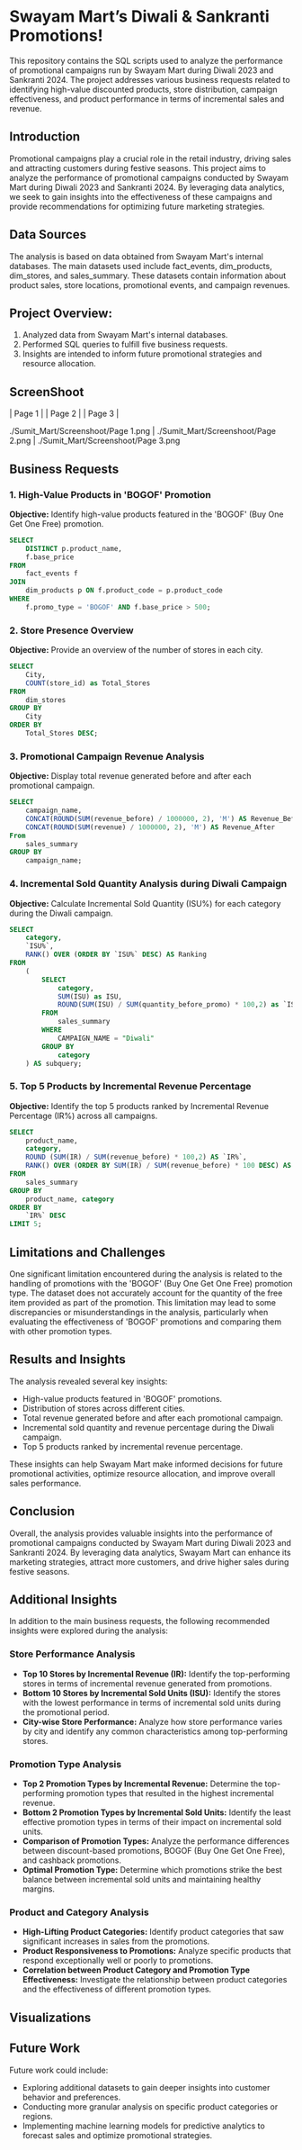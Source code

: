 # Swayam Mart’s Diwali & Sankranti Promotions!

This repository contains the SQL scripts used to analyze the performance of promotional campaigns run by Swayam Mart during Diwali 2023 and Sankranti 2024. The project addresses various business requests related to identifying high-value discounted products, store distribution, campaign effectiveness, and product performance in terms of incremental sales and revenue.

## Introduction

Promotional campaigns play a crucial role in the retail industry, driving sales and attracting customers during festive seasons. This project aims to analyze the performance of promotional campaigns conducted by Swayam Mart during Diwali 2023 and Sankranti 2024. By leveraging data analytics, we seek to gain insights into the effectiveness of these campaigns and provide recommendations for optimizing future marketing strategies.

## Data Sources

The analysis is based on data obtained from Swayam Mart's internal databases. The main datasets used include fact_events, dim_products, dim_stores, and sales_summary. These datasets contain information about product sales, store locations, promotional events, and campaign revenues.

## Project Overview:

1. Analyzed data from Swayam Mart's internal databases.
2. Performed SQL queries to fulfill five business requests.
3. Insights are intended to inform future promotional strategies and resource allocation.


## ScreenShoot

 | Page 1 | | Page 2 | | Page 3 |

 ./Sumit_Mart/Screenshoot/Page 1.png | ./Sumit_Mart/Screenshoot/Page 2.png | ./Sumit_Mart/Screenshoot/Page 3.png



## Business Requests

### 1. High-Value Products in 'BOGOF' Promotion

**Objective:** Identify high-value products featured in the 'BOGOF' (Buy One Get One Free) promotion.

```sql
SELECT
    DISTINCT p.product_name,
    f.base_price
FROM
    fact_events f
JOIN
    dim_products p ON f.product_code = p.product_code
WHERE
    f.promo_type = 'BOGOF' AND f.base_price > 500;
```

### 2. Store Presence Overview

**Objective:** Provide an overview of the number of stores in each city.

```sql
SELECT
    City,
    COUNT(store_id) as Total_Stores
FROM
    dim_stores
GROUP BY
    City
ORDER BY
    Total_Stores DESC;
```

### 3. Promotional Campaign Revenue Analysis
**Objective:** Display total revenue generated before and after each promotional campaign.

```sql
SELECT
	campaign_name,
	CONCAT(ROUND(SUM(revenue_before) / 1000000, 2), 'M') AS Revenue_Before,
    CONCAT(ROUND(SUM(revenue) / 1000000, 2), 'M') AS Revenue_After
From
	sales_summary
GROUP BY
	campaign_name;
```

### 4. Incremental Sold Quantity Analysis during Diwali Campaign
**Objective:** Calculate Incremental Sold Quantity (ISU%) for each category during the Diwali campaign.

```sql
SELECT
    category,
    `ISU%`,
    RANK() OVER (ORDER BY `ISU%` DESC) AS Ranking
FROM
    (
        SELECT
            category,
            SUM(ISU) as ISU,
            ROUND(SUM(ISU) / SUM(quantity_before_promo) * 100,2) as `ISU%`
        FROM
            sales_summary
        WHERE
            CAMPAIGN_NAME = "Diwali"
        GROUP BY 
            category
    ) AS subquery;
```

### 5. Top 5 Products by Incremental Revenue Percentage
**Objective:** Identify the top 5 products ranked by Incremental Revenue Percentage (IR%) across all campaigns.

```sql
SELECT
    product_name,
    category,
    ROUND (SUM(IR) / SUM(revenue_before) * 100,2) AS `IR%`,
    RANK() OVER (ORDER BY SUM(IR) / SUM(revenue_before) * 100 DESC) AS ranking
FROM 
    sales_summary
GROUP BY
    product_name, category
ORDER BY
    `IR%` DESC
LIMIT 5;
```

## Limitations and Challenges

One significant limitation encountered during the analysis is related to the handling of promotions with the 'BOGOF' (Buy One Get One Free) promotion type. The dataset does not accurately account for the quantity of the free item provided as part of the promotion. This limitation may lead to some discrepancies or misunderstandings in the analysis, particularly when evaluating the effectiveness of 'BOGOF' promotions and comparing them with other promotion types.

## Results and Insights

The analysis revealed several key insights:

- High-value products featured in 'BOGOF' promotions.
- Distribution of stores across different cities.
- Total revenue generated before and after each promotional campaign.
- Incremental sold quantity and revenue percentage during the Diwali campaign.
- Top 5 products ranked by incremental revenue percentage.

These insights can help Swayam Mart make informed decisions for future promotional activities, optimize resource allocation, and improve overall sales performance.

## Conclusion

Overall, the analysis provides valuable insights into the performance of promotional campaigns conducted by Swayam Mart during Diwali 2023 and Sankranti 2024. By leveraging data analytics, Swayam Mart can enhance its marketing strategies, attract more customers, and drive higher sales during festive seasons.

## Additional Insights

In addition to the main business requests, the following recommended insights were explored during the analysis:

### Store Performance Analysis

- **Top 10 Stores by Incremental Revenue (IR):** Identify the top-performing stores in terms of incremental revenue generated from promotions.
- **Bottom 10 Stores by Incremental Sold Units (ISU):** Identify the stores with the lowest performance in terms of incremental sold units during the promotional period.
- **City-wise Store Performance:** Analyze how store performance varies by city and identify any common characteristics among top-performing stores.

### Promotion Type Analysis

- **Top 2 Promotion Types by Incremental Revenue:** Determine the top-performing promotion types that resulted in the highest incremental revenue.
- **Bottom 2 Promotion Types by Incremental Sold Units:** Identify the least effective promotion types in terms of their impact on incremental sold units.
- **Comparison of Promotion Types:** Analyze the performance differences between discount-based promotions, BOGOF (Buy One Get One Free), and cashback promotions.
- **Optimal Promotion Type:** Determine which promotions strike the best balance between incremental sold units and maintaining healthy margins.

### Product and Category Analysis

- **High-Lifting Product Categories:** Identify product categories that saw significant increases in sales from the promotions.
- **Product Responsiveness to Promotions:** Analyze specific products that respond exceptionally well or poorly to promotions.
- **Correlation between Product Category and Promotion Type Effectiveness:** Investigate the relationship between product categories and the effectiveness of different promotion types.

## Visualizations




## Future Work

Future work could include:
- Exploring additional datasets to gain deeper insights into customer behavior and preferences.
- Conducting more granular analysis on specific product categories or regions.
- Implementing machine learning models for predictive analytics to forecast sales and optimize promotional strategies.



